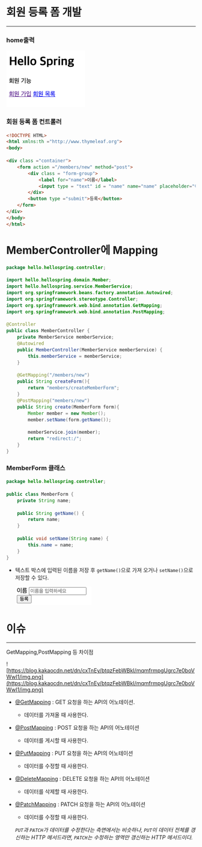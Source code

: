 # 회원 등록 폼 개발

---

### home출력

<img src="홈.png">

### 회원 등록 폼 컨트롤러

```html
<!DOCTYPE HTML>
<html xmlns:th ="http://www.thymeleaf.org">
<body>

<div class ="container">
    <form action ="/members/new" method="post">
        <div class = "form-group">
            <label for="name">이름</label>
            <input type = "text" id = "name" name="name" placeholder="이름을 입력하세요">
        </div>
        <button type ="submit">등록</button>
    </form>
</div>
</body>
</html>
```

# MemberController에 Mapping

```java
package hello.hellospring.controller;

import hello.hellospring.domain.Member;
import hello.hellospring.service.MemberService;
import org.springframework.beans.factory.annotation.Autowired;
import org.springframework.stereotype.Controller;
import org.springframework.web.bind.annotation.GetMapping;
import org.springframework.web.bind.annotation.PostMapping;

@Controller
public class MemberController {
    private MemberService memberService;
    @Autowired
    public MemberController(MemberService memberService) {
        this.memberService = memberService;
    }

    @GetMapping("/members/new")
    public String createForm(){
        return "members/createMemberForm";
    }
    @PostMapping("members/new")
    public String create(MemberForm form){
        Member member = new Member();
        member.setName(form.getName());

        memberService.join(member);
        return "redirect:/";
    }
}
```

### MemberForm 클래스

```java
package hello.hellospring.controller;

public class MemberForm {
    private String name;

    public String getName() {
        return name;
    }

    public void setName(String name) {
        this.name = name;
    }
}
```

- 텍스트 박스에 입력된 이름을 저장 후 `getName()`으로 가져 오거나 `setName()`으로 저장할 수 있다.
    
    <img src="웹.png">
    

# 이슈

---

GetMapping,PostMapping 등 차이점

![https://blog.kakaocdn.net/dn/cxTnEy/btqzFebWBkI/mqmfrmpgUgrc7e0boVWwI1/img.png](https://blog.kakaocdn.net/dn/cxTnEy/btqzFebWBkI/mqmfrmpgUgrc7e0boVWwI1/img.png)

- [@GetMapping](https://docs.spring.io/spring-framework/docs/current/javadoc-api/org/springframework/web/bind/annotation/GetMapping.html) : GET 요청을 하는 API의 어노테이션.
    - 데이터를 가져올 때 사용한다.
- [@PostMapping](https://docs.spring.io/spring-framework/docs/current/javadoc-api/org/springframework/web/bind/annotation/PostMapping.html) : POST 요청을 하는 API의 어노테이션
    - 데이터를 게시할 때 사용한다.
- [@PutMapping](https://docs.spring.io/spring-framework/docs/current/javadoc-api/org/springframework/web/bind/annotation/PostMapping.html) : PUT 요청을 하는 API의 어노테이션
    - 데이터를 수정할 때 사용한다.
- [@DeleteMapping](https://docs.spring.io/spring-framework/docs/current/javadoc-api/org/springframework/web/bind/annotation/DeleteMapping.html) : DELETE 요청을 하는 API의 어노테이션
    - 데이터를 삭제할 때 사용한다.
- [@PatchMapping](https://docs.spring.io/spring-framework/docs/current/javadoc-api/org/springframework/web/bind/annotation/PatchMapping.html) : PATCH 요청을 하는 API의 어노테이션
    - 데이터를 수정할 때 사용한다.
    
    *`PUT`과 `PATCH`가 데이터를 수정한다는 측면에서는 비슷하나, `PUT`이 데이터 전체를 갱신하는 HTTP 메서드라면, `PATCH`는 수정하는 영역만 갱신하는 HTTP 메서드이다.*